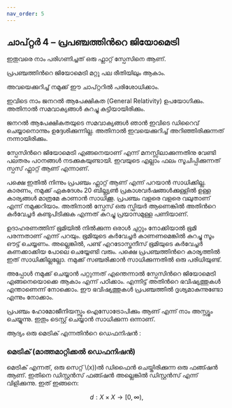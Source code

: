 ```yaml
---
nav_order: 5
---
```


## ചാപ്റ്റര്‍ 4 – പ്രപഞ്ചത്തിന്‍റെ ജിയോമെട്രി

ഇതുവരെ നാം പരിഗണിച്ചത് ഒരു ഫ്ലാറ്റ് സ്പേസിനെ ആണ്. 

പ്രപഞ്ചത്തിന്‍റെ ജിയോമെട്രി മറ്റു പല രീതിയിലും ആകാം.

അവയെക്കുറിച്ച് നമുക്ക് ഈ ചാപ്റ്ററില്‍ പരിശോധിക്കാം.

ഇവിടെ നാം ജനറല്‍ ആപേക്ഷികത (General Relativity) ഉപയോഗിക്കും. അതിനാല്‍ സമവാക്യങ്ങള്‍ കുറച്ചു കട്ടിയായിരിക്കും.

ജനറല്‍ ആപേക്ഷികതയുടെ സമവാക്യങ്ങള്‍ ഞാന്‍ ഇവിടെ ഡിറൈവ് ചെയ്യാനൊന്നും ഉദ്ദേശിക്കുന്നില്ല. അതിനാല്‍ ഇവയെക്കുറിച്ച് അറിഞ്ഞിരിക്കുന്നത് നന്നായിരിക്കും.

സ്പേസിന്‍റെ ജിയോമെട്രി എങ്ങനെയാണ് എന്ന് മനസ്സിലാക്കുന്നതിനു വേണ്ടി പലതരം പഠനങ്ങള്‍ നടക്കുകയുണ്ടായി. ഇവയുടെ എല്ലാം ഫലം സൂചിപ്പിക്കുന്നത് സ്പസ് ഫ്ലാറ്റ് ആണ് എന്നാണ്.

പക്ഷെ ഇതില്‍ നിന്നും പ്രപഞ്ചം ഫ്ലാറ്റ് ആണ് എന്ന് പറയാന്‍ സാധിക്കില്ല. കാരണം, നമുക്ക് ഏകദേശം 20 ബില്ല്യണ്‍ പ്രകാശവര്‍ഷങ്ങള്‍ക്കുള്ളില്‍ ഉള്ള കാര്യങ്ങള്‍ മാത്രമേ കാണാന്‍ സാധിക്കൂ. പ്രപഞ്ചം വളരെ വളരെ വലുതാണ്‌ എന്ന് നമുക്കറിയാം. അതിനാല്‍ സ്പേസ് ഒരു സ്ഫിയര്‍ ആണെങ്കില്‍ അതിന്‍റെ കര്‍വേച്ചര്‍ കണ്ടുപിടിക്കുക എന്നത് കുറച്ചു പ്രയാസമുള്ള പണിയാണ്.

ഉദാഹരണത്തിന് ഭൂമിയില്‍ നില്‍ക്കുന്ന ഒരാള്‍ ചുറ്റും നോക്കിയാല്‍ ഭൂമി പരന്നതാണ് എന്ന് പറയും. ഭൂമിയുടെ കര്‍വേച്ചര്‍ കാണണമെങ്കില്‍ കുറച്ചു സൂം ഔട്ട്‌ ചെയ്യണം. അല്ലെങ്കില്‍, പണ്ട് എറടോസ്തനീസ് ഭൂമിയുടെ കര്‍വേച്ചര്‍ കണക്കാക്കിയ പോലെ ചെയ്യേണ്ടി വരും. പക്ഷെ പ്രപഞ്ചത്തിന്‍റെ കാര്യത്തില്‍ ഇത് സാധിക്കില്ലല്ലോ. നമുക്ക് സഞ്ചരിക്കാന്‍ സാധിക്കുന്നതില്‍ ഒരു പരിധിയുണ്ട്.

അപ്പോള്‍ നമുക്ക് ചെയ്യാന്‍ പറ്റുന്നത് എന്തെന്നാല്‍ സ്പേസിന്‍റെ ജിയോമെട്രി എങ്ങനെയൊക്കെ ആകാം എന്ന് പഠിക്കാം. എന്നിട്ട് അതിന്‍റെ ഭവിഷ്യത്തുകള്‍ എന്താണെന്ന് നോക്കൊം. ഈ ഭവിഷ്യത്തുകള്‍ പ്രപഞ്ചത്തില്‍ ദൃശ്യമാകുന്നുണ്ടോ എന്നും നോക്കാം.

പ്രപഞ്ചം ഹോമോജീനിയസ്സും ഐസോട്രോപിക്കും ആണ് എന്ന് നാം അസ്സ്യൂം ചെയ്യുന്നു. ഇതും ടെസ്റ്റ് ചെയ്യാന്‍ സാധിക്കുന്ന ഒന്നാണ്.


ആദ്യം ഒരു മെട്രിക് എന്നതിന്‍റെ ഡെഫനിഷന്‍ :

### മെട്രിക് (മാത്തമാറ്റിക്കല്‍ ഡെഫനിഷന്‍)

മെട്രിക് എന്നത്, ഒരു സെറ്റ് \\(x\))ല്‍ ഡിഫൈന്‍ ചെയ്തിരിക്കുന്ന ഒരു ഫങ്ങ്ഷന്‍ ആണ്. ഇതിനെ ഡിസ്റ്റന്‍സ് ഫങ്ങ്ഷന്‍ അല്ലെങ്കില്‍ ഡിസ്റ്റന്‍സ് എന്ന് വിളിക്കുന്നു. ഇത് ഇങ്ങനെ:

$$ d: X \times X \longrightarrow [0, \infty),$$
